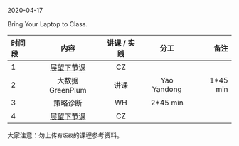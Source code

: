 2020-04-17

Bring Your Laptop to Class. 


|  时间段  |  内容    | 讲课 / 实践     |  分工  |备注       |
| :---     |   :----:    |   :----:    |    :----:    |       ---: |
|    1     | [展望下节课](../WW8/WW8-Plan.md)     |  CZ   |          |        |
|    2     |  大数据GreenPlum |  讲课   |    Yao Yandong     |   1*45 min    |
|    3     |  策略诊断     |    WH      |   2*45 min     |
|    4     | [展望下节课](../../Weeks/WW10/WW10-Plan.md)     |  CZ   |          |        |



大家注意：勿上传``有版权``的课程参考资料。
